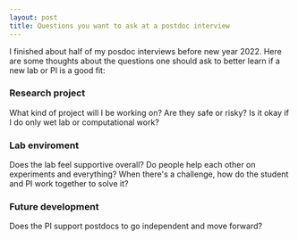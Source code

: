 ```yaml
---
layout: post
title: Questions you want to ask at a postdoc interview
---
```


I finished about half of my posdoc interviews before new year 2022. Here are some thoughts about the questions one should ask to better learn if a new lab or PI is a good fit:

### Research project
What kind of project will I be working on? Are they safe or risky?
Is it okay if I do only wet lab or computational work?

### Lab enviroment
Does the lab feel supportive overall? Do people help each other on experiments and everything?
When there's a challenge, how do the student and PI work together to solve it?

### Future development
Does the PI support postdocs to go independent and move forward?
